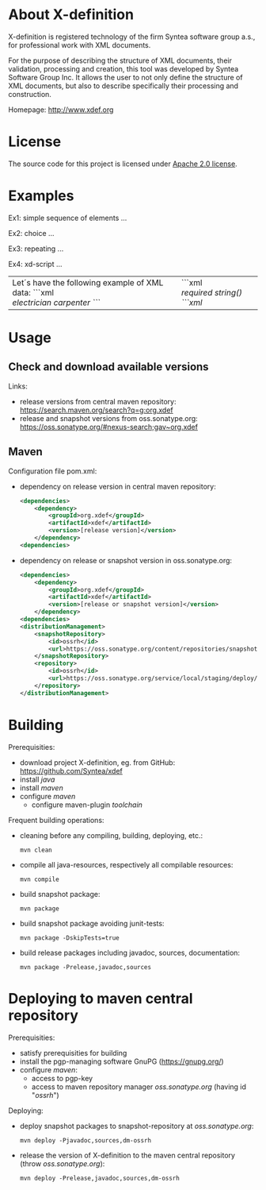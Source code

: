 # About X-definition

X-definition is registered technology of the firm Syntea software group a.s.,
for professional work with XML documents.

For the purpose of describing the structure of XML documents, their validation,
processing and creation, this tool was developed by Syntea Software Group Inc.
It allows the user to not only define the structure of XML documents,
but also to describe specifically their processing and construction.

Homepage: <http://www.xdef.org>

# License
The source code for this project is licensed under
[Apache 2.0 license](http://www.apache.org/licenses/LICENSE-2.0).



# Examples

Ex1: simple sequence of elements
...

Ex2: choice
...

Ex3: repeating
...

Ex4: xd-script
...

<table border="0"><tr><td>
Let´s have the following example of XML data:
```xml
<Employee
    FirstName = "Andrew"
    LastName = "Aardvark"
    EnterDate = "1996-3-12"
    Salary = "21700"
/>
    <Address
        Street = "Broadway"
        Number = "255"
        Town = "Beverly Hills"
        State = "CA"
        Zip = "90210"
    />
    <Competence>electrician</Competence>
    <Competence>carpenter</Competence>
</Employee>
```
</td><td>
```xml
<xd:def xmlns:xd="http://www.xdef.org/xdef/3.2">
    <Employee
        FirstName = "required string()"
        LastName = "required string()"
        EnterDate = "required date()"
        Salary = "optional decimal()"
    />
        <Address
            Street = "required string()"
            Number = "required int()"
            Town = "required string()"
            State = "required string()"
            Zip = "required int()" />
        <Competence xd:script = "occurs 1..5">
            required string()
        </Competence>
    </Employee>
</xd:def>
```xml
</td></tr></table>



# Usage

## Check and download available versions
Links:
* release versions from central maven repository: <https://search.maven.org/search?q=g:org.xdef>
* release and snapshot versions from oss.sonatype.org: <https://oss.sonatype.org/#nexus-search;gav~org.xdef>

## Maven
Configuration file pom.xml:
* dependency on release version in central maven repository:
  ```xml
  <dependencies>
      <dependency>
          <groupId>org.xdef</groupId>
          <artifactId>xdef</artifactId>
          <version>[release version]</version>
      </dependency>
  <dependencies>
  ```
* dependency on release or snapshot version in oss.sonatype.org:
  ```xml
  <dependencies>
      <dependency>
          <groupId>org.xdef</groupId>
          <artifactId>xdef</artifactId>
          <version>[release or snapshot version]</version>
      </dependency>
  <dependencies>
  <distributionManagement>
      <snapshotRepository>
          <id>ossrh</id>
          <url>https://oss.sonatype.org/content/repositories/snapshots</url>
      </snapshotRepository>
      <repository>
          <id>ossrh</id>
          <url>https://oss.sonatype.org/service/local/staging/deploy/maven2</url>
      </repository>
  </distributionManagement>
  ```

# Building

Prerequisities:
* download project X-definition, eg. from GitHub: <https://github.com/Syntea/xdef>
* install _java_
* install _maven_
* configure _maven_
    * configure maven-plugin _toolchain_

Frequent building operations:
* cleaning before any compiling, building, deploying, etc.:
  ```shell
  mvn clean
  ```
* compile all java-resources, respectively all compilable resources:
  ```shell
  mvn compile
  ```
* build snapshot package:
  ```shell
  mvn package
  ```
* build snapshot package avoiding junit-tests:
  ```shell
  mvn package -DskipTests=true
  ```
* build release packages including javadoc, sources, documentation:
  ```shell
  mvn package -Prelease,javadoc,sources
  ```



# Deploying to maven central repository

Prerequisities:
* satisfy prerequisities for building
* install the pgp-managing software GnuPG (<https://gnupg.org/>)
* configure _maven_:
    * access to pgp-key
    * access to maven repository manager _oss.sonatype.org_ (having id "_ossrh_")

Deploying:
* deploy snapshot packages to snapshot-repository at _oss.sonatype.org_:
  ```shell
  mvn deploy -Pjavadoc,sources,dm-ossrh
  ```
* release the version of X-definition to the maven central repository (throw _oss.sonatype.org_):
  ```shell
  mvn deploy -Prelease,javadoc,sources,dm-ossrh
  ```
